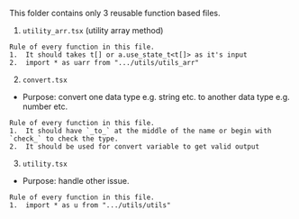 This folder contains only 3 reusable function based files.
1.  `utility_arr.tsx` (utility array method)

```
Rule of every function in this file.
1.  It should takes t[] or a.use_state_t<t[]> as it's input
2.  import * as uarr from ".../utils/utils_arr"
```

2.  `convert.tsx` 
-   Purpose: convert one data type e.g. string etc. to another data type e.g. number etc.

```
Rule of every function in this file.
1.  It should have `_to_` at the middle of the name or begin with `check_` to check the type.
2.  It should be used for convert variable to get valid output
```

3.  `utility.tsx`
-   Purpose: handle other issue.

```
Rule of every function in this file.
1.  import * as u from ".../utils/utils"
```